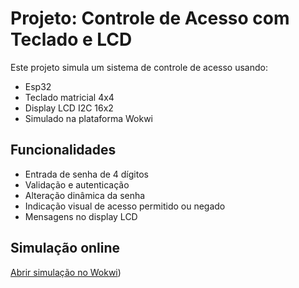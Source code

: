 # Projeto: Controle de Acesso com Teclado e LCD

Este projeto simula um sistema de controle de acesso usando:

- Esp32
- Teclado matricial 4x4
- Display LCD I2C 16x2
- Simulado na plataforma Wokwi

## Funcionalidades

- Entrada de senha de 4 dígitos
- Validação e autenticação
- Alteração dinâmica da senha
- Indicação visual de acesso permitido ou negado
- Mensagens no display LCD

## Simulação online

 [Abrir simulação no Wokwi](https://wokwi.com/projects/421609758785386497))

